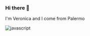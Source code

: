 ### Hi there 👋

I'm Veronica and I come from Palermo

![javascript](https://github.com/VeronicaVassallo/veronicavassallo/assets/128144216/36e06412-acb5-4cbb-914a-eaf5d5cdf3ab)
